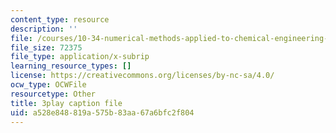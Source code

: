 ```yaml
---
content_type: resource
description: ''
file: /courses/10-34-numerical-methods-applied-to-chemical-engineering-fall-2015/a528e848819a575b83aa67a6bfc2f804_VMyJ_v3K0Tw.vtt
file_size: 72375
file_type: application/x-subrip
learning_resource_types: []
license: https://creativecommons.org/licenses/by-nc-sa/4.0/
ocw_type: OCWFile
resourcetype: Other
title: 3play caption file
uid: a528e848-819a-575b-83aa-67a6bfc2f804
---
```

